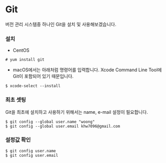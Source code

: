 # Git
버전 관리 시스템중 하나인 Git을 설치 및 사용해보겠습니다.

### 설치
- CentOS
```
# yum install git
```

- macOS에서는 아래처럼 명령어를 입력합니다. Xcode Command Line Tool에 Git이 포함되어 있기 때문입니다.
```
$ xcode-select --install
```

### 최초 셋팅
Git을 최초에 설치하고 사용하기 위해서는 name, e-mail 설정이 필요합니다.

```
$ git config --global user.name "woong"
$ git config --global user.email khw7096@gmail.com
```

### 설정값 확인
```
$ git config user.name
$ git config user.email
```

